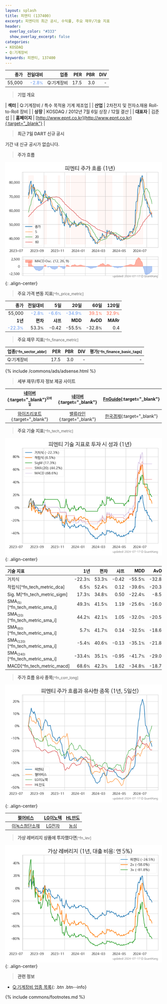 ```yaml
---
layout: splash
title: 피엔티 (137400)
excerpt: 피엔티의 최근 공시, 수익률, 주요 재무/기술 지표
header:
  overlay_color: "#333"
  show_overlay_excerpt: false
categories:
- KOSDAQ
- Q:기계장비
keywords: 피엔티, 137400
---
```


| **종가** | **전일대비** | **업종** | **PER** | **PBR** | **DIV** |
| -------: | -----------: | -------: | ------: | ------: | ------: |
| 55,000 | <span style="color: cornflowerblue">-2.8<small>%</small></span> | Q:기계장비 | 17.5 | 3.0 | - |

<!-- more -->


> **기업 개요**<a id="company"></a>

| <span style="white-space:nowrap;">**섹터**</span> | Q:기계장비 / 특수 목적용 기계 제조업 |
| <span style="white-space:nowrap;">**산업**</span> | 2차전지 및 전자소재용 Roll-to-Roll 장비 |
| <span style="white-space:nowrap;">**상장**</span> | KOSDAQ / 2012년 7월 6일 상장 / 12월 결산 |
| <span style="white-space:nowrap;">**대표자**</span> | 김준섭 |
| <span style="white-space:nowrap;">**홈페이지**</span> | [http://www.epnt.co.kr](http://www.epnt.co.kr){:target="_blank"} |


> **최근 7일 DART 신규 공시**<a id="dart"></a>

기간 내 신규 공시가 없습니다.


> **주가 흐름**<a id="price"></a>

![137400](/stock/images/137400.png){: .align-center}


> **주요 가격 변동 지표**<small>[^fn_price_metric]</small>

| **종가** | **전일대비** | **5일** | **20일** | **60일** | **120일** |
| -------: | -----------: | ------: | -------: | -------: | --------: |
| 55,000 | <span style="color: cornflowerblue">-2.8<small>%</small></span> | <span style="color: cornflowerblue">-6.6<small>%</small></span> | <span style="color: cornflowerblue">-34.9<small>%</small></span> | <span style="color: tomato">39.1<small>%</small></span> | <span style="color: tomato">32.9<small>%</small></span> |
| **1년** | **편차** | **샤프** | **MDD** | **AvDD** | **MARr** |
| <span style="color: cornflowerblue">-22.3<small>%</small></span> | 53.3<small>%</small> | -0.42 | -55.5<small>%</small> | -32.8<small>%</small> | 0.4 |


> **주요 재무 지표**<small>[^fn_finance_metric]</small>

| **업종**<small>[^fn_sector_abbr]</small> | **PER** | **PBR** | **DIV** | **평가**<small>[^fn_finance_basic_tags]</small> |
| :--------------------------------------- | ------: | ------: | ------: | ----------------------------------------------: |
| Q:기계장비 | 17.5 | 3.0 | - | - |



{% include /commons/ads/adsense.html %}

> **세부 재무/투자 정보 제공 사이트**

| [네이버](https://m.stock.naver.com/domestic/stock/137400/finance/summary){:target="_blank"}<sup><small>모바일</small></sup> | [네이버](https://finance.naver.com/item/coinfo.naver?code=137400){:target="_blank"} | [FnGuide](https://comp.fnguide.com/SVO2/ASP/SVD_Invest.asp?gicode=A137400&MenuYn=Y){:target="_blank"} |
| :---: | :---: | :---: |
| [와이즈리포트](https://comp.wisereport.co.kr/company/c1040001.aspx?cmp_cd=137400){:target="_blank"} | [밸류라인](https://www.valueline.co.kr/finance/summary/137400){:target="_blank"} | [한국경제](https://markets.hankyung.com/stock/137400/financial-summary){:target="_blank"} |


> **주요 기술 지표**<small>[^fn_tech_metric]</small>


![137400](/stock/images/137400_tech.png){: .align-center}

| **기술 지표** | **1년** | **편차** | **샤프** | **MDD** | **AvDD** |
| :------------ | ------: | -----------: | -------: | ------: | -------: |
| 거치식 | -22.3<small>%</small> | 53.3<small>%</small> | -0.42 | -55.5<small>%</small> | -32.8<small>%</small> |
| 적립식[^fn_tech_metric_dca] | 6.5<small>%</small> | 52.4<small>%</small> | 0.12 | -39.6<small>%</small> | -20.3<small>%</small> |
| Sig. M[^fn_tech_metric_sigm] | 17.3<small>%</small> | 34.8<small>%</small> | 0.50 | -22.4<small>%</small> | -8.5<small>%</small> |
| SMA<small><sub>(5)</sub></small>[^fn_tech_metric_sma_i] | 49.3<small>%</small> | 41.5<small>%</small> | 1.19 | -25.6<small>%</small> | -16.0<small>%</small> |
| SMA<small><sub>(20)</sub></small>[^fn_tech_metric_sma_i] | 44.2<small>%</small> | 42.1<small>%</small> | 1.05 | -32.0<small>%</small> | -20.5<small>%</small> |
| SMA<small><sub>(60)</sub></small>[^fn_tech_metric_sma_i] | 5.7<small>%</small> | 41.7<small>%</small> | 0.14 | -32.5<small>%</small> | -18.6<small>%</small> |
| SMA<small><sub>(120)</sub></small>[^fn_tech_metric_sma_i] | -5.4<small>%</small> | 40.6<small>%</small> | -0.13 | -35.1<small>%</small> | -21.8<small>%</small> |
| SMA<small><sub>(240)</sub></small>[^fn_tech_metric_sma_i] | -33.4<small>%</small> | 35.1<small>%</small> | -0.95 | -41.7<small>%</small> | -29.0<small>%</small> |
| MACD[^fn_tech_metric_macd] | 68.6<small>%</small> | 42.3<small>%</small> | 1.62 | -34.8<small>%</small> | -18.7<small>%</small> |


> **주가 흐름 유사 종목**<a id="corr"></a><small>[^fn_corr_long]</small>

![137400](/stock/images/137400_corr.png){: .align-center}

|       | [펄어비스](/263750/) | [LG이노텍](/011070/) | [HL만도](/204320/) |
| :---: | :------------------------------------: | :------------------------------------: | :------------------------------------: |
|       | [이녹스첨단소재](/272290/) | [LG전자](/066570/) | [농심](/004370/) |


> **가상 레버리지 상품에 투자했다면**<a id="2x"></a><small>[^fn_lev]</small>

![137400](/stock/images/137400_2x.png){: .align-center}


> **관련 정보**

- [Q:기계장비 업종 목록](/stats/sector/kosdaq_업종_기계장비_종목/){: .btn .btn--info}

{% include commons/footnotes.md %}